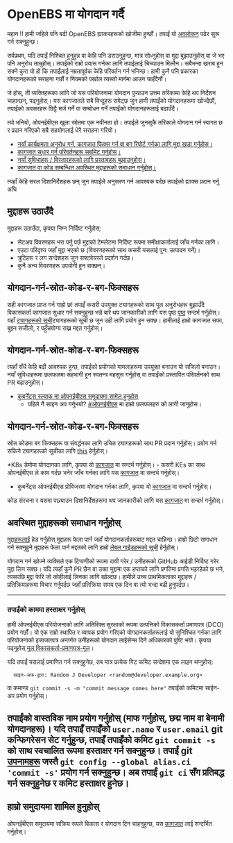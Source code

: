 # OpenEBS मा योगदान गर्दै

महान !! हामी जहिले पनि बढी OpenEBS ह्याकरहरूको खोजीमा हुन्छौं। तपाईं यो [अवलोकन](./contribute/design/README.md) पढेर सुरू गर्न सक्नुहुन्छ।

सर्वप्रथम, यदि तपाईं निश्चित हुनुहुन्न वा केहि पनि डराउनुहुन्छ, मात्र सोध्नुहोस् वा मुद्दा बुझाउनुहोस् वा जे भए पनि अनुरोध तान्नुहोस्। तपाईको राम्रो प्रयास गर्नका लागि तपाईलाई चिच्याउन मिल्दैन। सबैभन्दा खराब हुन सक्ने कुरा यो हो कि तपाईंलाई नम्रतापूर्वक केहि परिवर्तन गर्न भनिन्छ। हामी कुनै पनि प्रकारका योगदानहरूको सराहना गर्छौं र नियमको पर्खाल त्यस्तो मार्गमा आउन चाहँदैनौं।

जे होस्, ती व्यक्तिहरूका लागि जो यस परियोजनामा ​​योगदान पुर्‍याउन उत्तम तरिकामा केहि थप निर्देशन चाहान्छन्, पढ्नुहोस्। यस कागजातले सबै विन्दुहरू समेट्छ जुन हामी तपाईंको योगदानहरूमा खोज्दैछौं, तपाईंको अवसरहरू छिट्टै मर्ज गर्ने वा सम्बोधन गर्ने तपाईंको योगदानहरूलाई बढाउँदै।

त्यो भनियो, ओपनईबीएस खुला स्रोतमा एक नवीनता हो। तपाईले जुनसुकै तरिकाले योगदान गर्न स्वागत छ र प्रदान गरिएको सबै सहयोगलाई धेरै सराहना गरियो।

- [नयाँ कार्यक्षमता अनुरोध गर्न, कागजात फिक्स गर्न वा बग रिपोर्ट गर्नका लागि मुद्दा खडा गर्नुहोस्।](#मुद्दा-उठाउँदै)
- [कागजात सुधार गर्न परिवर्तनहरू सबमिट गर्नुहोस्।](#सबमिट-गर्नुहोस्-परिवर्तन-सुधार-गर्न-कागजात) 
- [नयाँ सुविधाहरू / विस्तारहरूको लागि प्रस्तावहरू बुझाउनुहोस्।](#नयाँ-सुविधाहरूको-लागि-प्रस्ताव-बुझाउनुहोस्)
- [कागजात वा कोड सम्बन्धित अवस्थित मुद्दाहरूको समाधान गर्नुहोस्।](#योगदान-गर्न-स्रोत-कोड-र-बग-फिक्सहरू)

त्यहाँ केहि सरल दिशानिर्देशहरू छन् जुन तपाईले अनुसरण गर्न आवश्यक पर्दछ तपाईको ह्याक्स प्रदान गर्नु अघि

## मुद्दाहरू उठाउँदै

मुद्दाहरू उठाउँदा, कृपया निम्न निर्दिष्ट गर्नुहोस्:
- सेटअप विवरणहरू भरा पर्नु पर्छ मुद्दाको टेम्प्लेटमा निर्दिष्ट रूपमा समीक्षाकर्तालाई जाँच गर्नका लागि।
- एउटा परिदृश्य जहाँ मुद्दा भएको छ (विवरणहरूको साथ कसरी यसलाई पुन: उत्पादन गर्ने)।
- त्रुटिहरू र लग सन्देशहरू जुन सफ्टवेयरले प्रदर्शन गर्दछ।
- कुनै अन्य विवरणहरू उपयोगी हुन सक्छन्।

## योगदान-गर्न-स्रोत-कोड-र-बग-फिक्सहरू

सही कागजात प्राप्त गर्न गाह्रो छ! तपाइँ कसरी उपयुक्त ट्यागहरूको साथ पुल अनुरोधहरू बुझाउँदै विकासकर्ता कागजात सुधार गर्न सक्नुहुन्छ भन्ने बारे थप जानकारीको लागि यस पृष्ठ [पृष्ठ](./contribute/CONTRIBUTING-TO-DEVELOPER-DOC.md) सन्दर्भ गर्नुहोस्। यहाँ    [ट्यागहरूको सूची](./contribute/labels-of-issues.md)ट्यागहरूको सूची छ जुन उही लागि प्रयोग हुन सक्छ। हामीलाई हाम्रो कागजात सफा, बुझ्न सजीलो, र पहुँचयोग्य राख्न मद्दत गर्नुहोस्।

## योगदान-गर्न-स्रोत-कोड-र-बग-फिक्सहरू

त्यहाँ सँधै केहि बढी आवश्यक हुन्छ, तपाईको प्रयोगको मामलाहरूमा उपयुक्त बनाउन यो सजिलो बनाउन। नयाँ सुविधाहरूमा छलफलमा सहभागी हुन स्वतन्त्र महसुस गर्नुहोस् वा तपाईंको प्रस्तावित परिवर्तनको साथ PR बढाउनुहोस्।

- [कुबर्नेट्स स्ल्याक मा ओपनईबीएस समुदायमा सामेल हुनुहोस्](https://kubernetes.slack.com)
	- पहिले नै साइन अप गर्नुभयो? [#ओपनईबीएस](https://kubernetes.slack.com/messages/openebs/) मा हाम्रो छलफलहरु को लागी जानुहोस।

## योगदान-गर्न-स्रोत-कोड-र-बग-फिक्सहरू

स्रोत कोडमा बग फिक्सहरू वा संवर्द्धनका लागि उचित ट्यागहरूको साथ PR प्रदान गर्नुहोस्। प्रयोग गर्न सकिने ट्यागहरूको सूचीका लागि [this](./contribute/labels-of-issues.md) हेर्नुहोस्।

*K8s डेमोमा योगदानका लागि, कृपया यो [कागजात](./contribute/CONTRIBUTING-TO-K8S-DEMO.md) मा सन्दर्भ गर्नुहोस्।
    - कसरी KEs का साथ ओपनईबीएस ले काम गर्दछ भनेर जाँच गर्नका लागि यस [कागजात](./k8s/README.md)  मा सन्दर्भ गर्नुहोस्।
- कुबर्नेट्स ओपनईबीएस प्रोविजरमा योगदान गर्नका लागि, कृपया यो [कागजात](./contribute/CONTRIBUTING-TO-KUBERNETES-OPENEBS-PROVISIONER.md) मा सन्दर्भ गर्नुहोस्।
    
कोड संरचना र यसमा पछ्याउन दिशानिर्देशहरूमा थप जानकारीको लागि यस [कागजात](./contribute/design/code-structuring.md) मा सन्दर्भ गर्नुहोस्।

## अवस्थित मुद्दाहरूको समाधान गर्नुहोस्
[मुद्दाहरूलाई](https://github.com/openebs/openebs/issues) हेड गर्नुहोस् मुद्दाहरू फेला पार्न जहाँ योगदानकर्ताहरूबाट मद्दत चाहिन्छ। हाम्रो छिटो समाधान गर्न सक्नुहुने मुद्दाहरू फेला पार्न मद्दतको लागि हाम्रो [लेबल गाईडहरूको सूची](./contribute/labels-of-issues.md) हेर्नुहोस्।

योगदान गर्न खोज्ने व्यक्तिले एक टिप्पणीको रूपमा दावी गरेर / उनीहरूको GitHub आईडी निर्दिष्ट गरेर मुद्दा लिन सक्छ। यदि त्यहाँ कुनै PR छैन वा उक्त मुद्दामा एक हप्ताको लागि प्रगतिमा प्रगति भइरहेको छ भने, त्यसपछि मुद्दा फेरि जो कोहीलाई लिनका लागि खोल्दछ। हामीले उच्च प्राथमिकताका मुद्दाहरू / प्रतिक्रियाहरूमा विचार गर्नुपर्दछ जहाँ प्रतिक्रिया समय एक दिन वा त्यो भन्दा बढी हुनुपर्दछ।

---
### तपाईंको काममा हस्ताक्षर गर्नुहोस्

हामी ओपनईबीएस परियोजनाको लागि अतिरिक्त सुरक्षाको रूपमा उत्पत्तिको विकासकर्ता प्रमाणपत्र (DCO) प्रयोग गर्छौं। यो एक राम्रो स्थापित र व्यापक प्रयोग गरिएको योगदानकर्ताहरूलाई यो सुनिश्चित गर्नका लागि परियोजनाको इजाजतपत्र अन्तर्गत उनीहरूको योगदान लाईसेन्स दिने अधिकारको पुष्टि भयो। कृपया पढ्नुहोस् [मूल विकासकर्ता-प्रमाणपत्र-मूल](./contribute/developer-certificate-of-origin)।

यदि तपाईं यसलाई प्रमाणित गर्न सक्नुहुनेछ, तब मात्र प्रत्येक गिट कमिट सन्देशमा एक लाइन थप्नुहोस्:

````
  साइन-अफ-द्वारा: Random J Developer <random@developer.example.org>
````
वा कमाण्ड `git commit -s -m "commit message comes here"` तपाईंको कमिटमा साईन-अप प्रयोग गर्नुहोस्।

तपाईंको वास्तविक नाम प्रयोग गर्नुहोस् (माफ गर्नुहोस्, छद्म नाम वा बेनामी योगदानहरू)। यदि तपाइँ तपाइँको `user.name` र `user.email` git कन्फिगरेसन सेट गर्नुहुन्छ, तपाइँ तपाइँको कमिट `git commit -s` को साथ स्वचालित रूपमा हस्ताक्षर गर्न सक्नुहुन्छ। तपाईं git [उपनामहरू](https://git-scm.com/book/en/v2/Git-Basics-Git-Aliases) जस्तै `git config --global alias.ci 'commit -s'` प्रयोग गर्न सक्नुहुन्छ। अब तपाईं `git ci` सँग प्रतिबद्ध गर्न सक्नुहुनेछ र कमिट हस्ताक्षर हुनेछ।
---

## हाम्रो समुदायमा शामिल हुनुहोस्

ओपनईबीएस समुदायमा सक्रिय रूपले विकास र योगदान दिन चाहनुहुन्छ, यस [कागजात](./community/README.md) लाई सन्दर्भित गर्नुहोस्।
